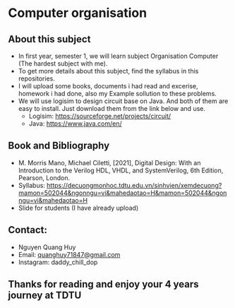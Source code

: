# Computer organisation


## About this subject
* In first year, semester 1, we will learn subject Organisation Computer (The hardest subject with me). 
* To get more details about this subject, find the syllabus in this repositories.
* I will upload some books, documents i had read and excerise, homework i had done, also my Example sollution to these problems.
* We will use logisim to design circuit base on Java. And both of them are easy to install. Just download them from the link below and use.
  * Logisim: https://sourceforge.net/projects/circuit/
  * Java: https://www.java.com/en/
  
## Book and Bibliography
* M. Morris Mano, Michael Ciletti, [2021], Digital Design: With an Introduction to the Verilog HDL, VHDL, and SystemVerilog, 6th Edition,  Pearson, London.
* Syllabus: https://decuongmonhoc.tdtu.edu.vn/sinhvien/xemdecuong?mamon=502044&ngonngu=vi&mahedaotao=H&mamon=502044&ngonngu=vi&mahedaotao=H
* Slide for students (I have already upload)
  
## Contact:
* Nguyen Quang Huy 
* Email: quanghuy71847@gmail.com
* Instagram: daddy_chill_dop
  
## Thanks for reading and enjoy your 4 years journey at TDTU
